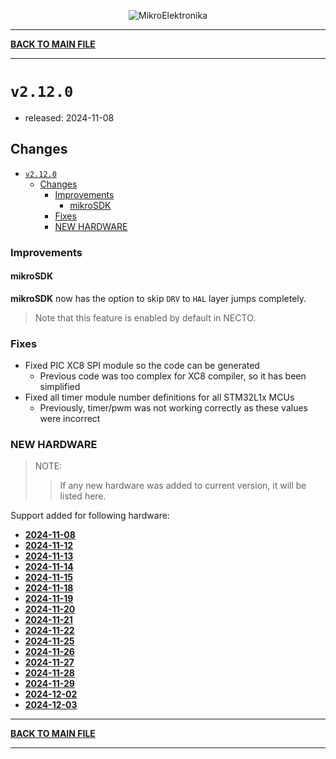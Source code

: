 <p align="center">
  <img src="http://www.mikroe.com/img/designs/beta/logo_small.png?raw=true" alt="MikroElektronika"/>
</p>

---

**[BACK TO MAIN FILE](../../changelog.md)**

---

# `v2.12.0`

+ released: 2024-11-08

## Changes

+ [`v2.12.0`](#v2120)
  + [Changes](#changes)
    + [Improvements](#improvements)
      + [mikroSDK](#mikrosdk)
    + [Fixes](#fixes)
    + [NEW HARDWARE](#new-hardware)

### Improvements

#### mikroSDK

**mikroSDK** now has the option to skip `DRV` to `HAL` layer jumps completely.

> Note that this feature is enabled by default in NECTO.

### Fixes

+ Fixed PIC XC8 SPI module so the code can be generated
  + Previous code was too complex for XC8 compiler, so it has been simplified
+ Fixed all timer module number definitions for all STM32L1x MCUs
  + Previously, timer/pwm was not working correctly as these values were incorrect

### NEW HARDWARE

> NOTE:
>> If any new hardware was added to current version, it will be listed here.

Support added for following hardware:

+ **[2024-11-08](./new_hw/2024-11-08.md)**
+ **[2024-11-12](./new_hw/2024-11-12.md)**
+ **[2024-11-13](./new_hw/2024-11-13.md)**
+ **[2024-11-14](./new_hw/2024-11-14.md)**
+ **[2024-11-15](./new_hw/2024-11-15.md)**
+ **[2024-11-18](./new_hw/2024-11-18.md)**
+ **[2024-11-19](./new_hw/2024-11-19.md)**
+ **[2024-11-20](./new_hw/2024-11-20.md)**
+ **[2024-11-21](./new_hw/2024-11-21.md)**
+ **[2024-11-22](./new_hw/2024-11-22.md)**
+ **[2024-11-25](./new_hw/2024-11-25.md)**
+ **[2024-11-26](./new_hw/2024-11-26.md)**
+ **[2024-11-27](./new_hw/2024-11-27.md)**
+ **[2024-11-28](./new_hw/2024-11-28.md)**
+ **[2024-11-29](./new_hw/2024-11-29.md)**
+ **[2024-12-02](./new_hw/2024-12-02.md)**
+ **[2024-12-03](./new_hw/2024-12-03.md)**

---

**[BACK TO MAIN FILE](../../changelog.md)**

---
